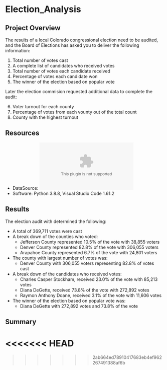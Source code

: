 # Election_Analysis
## Project Overview
The results of a local Colorado congressional election need to be audited, and the Board of Elections has asked you to deliver the following information:
1. Total number of votes cast
2. A complete list of candidates who received votes
3. Total number of votes each candidate received
4. Percentage of votes each candidate won
5. The winner of the election based on popular vote

Later the election commision requested additional data to complete the audit:

6. Voter turnout for each county
7. Percentage of votes from each vounty out of the total count
8. County with the highest turnout

## Resources
- DataSource: ![election_results.csv](/Resources/election_results.csv)
- Software: Python 3.8.8, Visual Studio Code 1.61.2

## Results
The election audit with determined the following:
- A total of 369,711 votes were cast
- A break down of the counties who voted:
  - Jefferson County represented 10.5% of the vote with 38,855 voters
  - Denver County represented 82.8% of the vote with 306,055 voters
  - Arapahoe County represented 6.7% of the vote with 24,801 voters
- The county with largest number of votes was:
  -  Denver County with 306,055 voters representing 82.8% of votes cast
- A break down of the candidates who received votes:
  - Charles Casper Stockham, received 23.0% of the vote with 85,213 votes
  - Diana DeGette, received 73.8% of the vote with 272,892 votes
  - Raymon Anthony Doane, received 3.1% of the vote with 11,606 votes
- The winner of the election based on popular vote was:
  - Diana DeGette with 272,892 votes and 73.8% of the vote

## Summary
<<<<<<< HEAD
=======

>>>>>>> 2ab664ed78910417683eb4ef962267491388af6b
